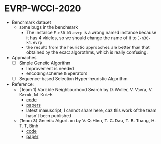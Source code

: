 # EVRP-WCCI-2020

* [Benchmark dataset](https://mavrovouniotis.github.io/EVRPcompetition2020/)
  - some bugs in the benchmark
    - The instance `E-n30-k3.evrp` is a wrong named instance because it has 4 vhicles, so we should change the name of it to `E-n30-k4.evrp`
    - the results from the heuristic approaches are better than that obtained by the exact algorothms, which is really confusing.
* Approaches
  - [ ] Simple Genetic Algorithm
    - Improvement is needed
    - encoding scheme & operators
  - [ ] Sequence-based Selection Hyper-heuristic Algorithm

* Reference:
  - (Team 1) Variable Neighbourhood Search by D. Woller, V. Vavra, V. Kozak, M. Kulich
    - [code](https://github.com/wolledav/VNS-EVRP-2020)
    - [papers](http://imr.ciirc.cvut.cz/People/David)
    - latest manuscript, I cannot share here, caz this work of the team hasn't been published
  - (Team 3) Genetic Algorithm by V. Q. Hien, T. C. Dao, T. B. Thang, H. T. T, Binh
    - [code](https://github.com/NeiH4207/EVRP)
    - [paper](https://www.researchgate.net/profile/Cong-Dao-Tran/publication/360604653_A_greedy_search_based_evolutionary_algorithm_for_electric_vehicle_routing_problem/links/641d203a315dfb4ccea54309/A-greedy-search-based-evolutionary-algorithm-for-electric-vehicle-routing-problem.pdf)

